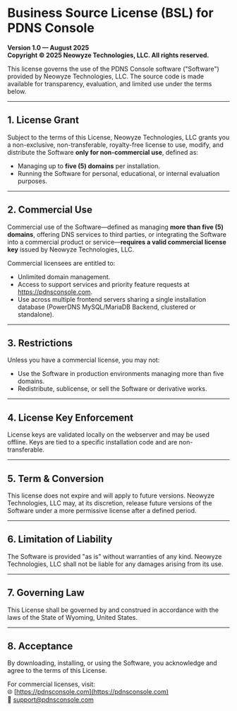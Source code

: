 # Business Source License (BSL) for PDNS Console

**Version 1.0 — August 2025**  
**Copyright © 2025 Neowyze Technologies, LLC. All rights reserved.**

This license governs the use of the PDNS Console software ("Software") provided by Neowyze Technologies, LLC. The source code is made available for transparency, evaluation, and limited use under the terms below.

---

## 1. License Grant

Subject to the terms of this License, Neowyze Technologies, LLC grants you a non-exclusive, non-transferable, royalty-free license to use, modify, and distribute the Software **only for non-commercial use**, defined as:

- Managing up to **five (5) domains** per installation.
- Running the Software for personal, educational, or internal evaluation purposes.

---

## 2. Commercial Use

Commercial use of the Software—defined as managing **more than five (5) domains**, offering DNS services to third parties, or integrating the Software into a commercial product or service—**requires a valid commercial license key** issued by Neowyze Technologies, LLC.

Commercial licensees are entitled to:

- Unlimited domain management.
- Access to support services and priority feature requests at https://pdnsconsole.com.
- Use across multiple frontend servers sharing a single installation database (PowerDNS MySQL/MariaDB Backend, clustered or standalone).

---

## 3. Restrictions

Unless you have a commercial license, you may not:

- Use the Software in production environments managing more than five domains.
- Redistribute, sublicense, or sell the Software or derivative works.

---

## 4. License Key Enforcement

License keys are validated locally on the webserver and may be used offline. Keys are tied to a specific installation code and are non-transferable.

---

## 5. Term & Conversion

This license does not expire and will apply to future versions. Neowyze Technologies, LLC may, at its discretion, release future versions of the Software under a more permissive license after a defined period.

---

## 6. Limitation of Liability

The Software is provided "as is" without warranties of any kind. Neowyze Technologies, LLC shall not be liable for any damages arising from its use.

---

## 7. Governing Law

This License shall be governed by and construed in accordance with the laws of the State of Wyoming, United States.

---

## 8. Acceptance

By downloading, installing, or using the Software, you acknowledge and agree to the terms of this License.

For commercial licenses, visit:  
🌐 [https://pdnsconsole.com](https://pdnsconsole.com)  
📧 support@pdnsconsole.com
